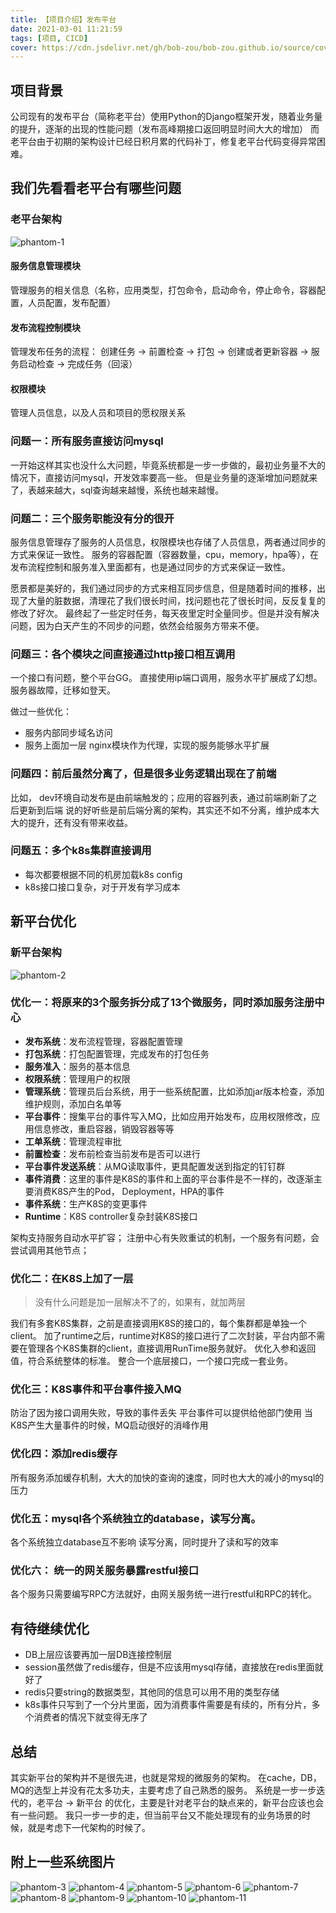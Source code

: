 ```yaml
---
title: 【项目介绍】发布平台
date: 2021-03-01 11:21:59
tags: [项目, CICD]
cover: https://cdn.jsdelivr.net/gh/bob-zou/bob-zou.github.io/source/covers/project-mb-phantom.png
---
```

## 项目背景
公司现有的发布平台（简称老平台）使用Python的Django框架开发，随着业务量的提升，逐渐的出现的性能问题（发布高峰期接口返回明显时间大大的增加）
而老平台由于初期的架构设计已经日积月累的代码补丁，修复老平台代码变得异常困难。

## 我们先看看老平台有哪些问题
### 老平台架构
![phantom-1](phantom-1.png)
#### 服务信息管理模块
管理服务的相关信息（名称，应用类型，打包命令，启动命令，停止命令，容器配置，人员配置，发布配置）
#### 发布流程控制模块
管理发布任务的流程：
创建任务 -> 前置检查 -> 打包 -> 创建或者更新容器 -> 服务启动检查 -> 完成任务（回滚）
#### 权限模块
管理人员信息，以及人员和项目的愿权限关系

### 问题一：所有服务直接访问mysql
一开始这样其实也没什么大问题，毕竟系统都是一步一步做的，最初业务量不大的情况下，直接访问mysql，开发效率要高一些。
但是业务量的逐渐增加问题就来了，表越来越大，sql查询越来越慢，系统也越来越慢。

### 问题二：三个服务职能没有分的很开
服务信息管理存了服务的人员信息，权限模块也存储了人员信息，两者通过同步的方式来保证一致性。
服务的容器配置（容器数量，cpu，memory，hpa等），在发布流程控制和服务准入里面都有，也是通过同步的方式来保证一致性。

愿景都是美好的，我们通过同步的方式来相互同步信息，但是随着时间的推移，出现了大量的脏数据，清理花了我们很长时间，找问题也花了很长时间，反反复复的修改了好次。
最终起了一些定时任务，每天夜里定时全量同步。但是并没有解决问题，因为白天产生的不同步的问题，依然会给服务方带来不便。

### 问题三：各个模块之间直接通过http接口相互调用
一个接口有问题，整个平台GG。
直接使用ip端口调用，服务水平扩展成了幻想。
服务器故障，迁移如登天。

做过一些优化：
- 服务内部同步域名访问
- 服务上面加一层 nginx模块作为代理，实现的服务能够水平扩展

### 问题四：前后虽然分离了，但是很多业务逻辑出现在了前端
比如， dev环境自动发布是由前端触发的；应用的容器列表，通过前端刷新了之后更新到后端
说的好听些是前后端分离的架构，其实还不如不分离，维护成本大大的提升，还有没有带来收益。

### 问题五：多个k8s集群直接调用
- 每次都要根据不同的机房加载k8s config
- k8s接口接口复杂，对于开发有学习成本

## 新平台优化
### 新平台架构
![phantom-2](phantom-2.png)
### 优化一：将原来的3个服务拆分成了13个微服务，同时添加服务注册中心
- **发布系统**：发布流程管理，容器配置管理
- **打包系统**：打包配置管理，完成发布的打包任务
- **服务准入**：服务的基本信息
- **权限系统**：管理用户的权限
- **管理系统**：管理员后台系统，用于一些系统配置，比如添加jar版本检查，添加维护规则，添加白名单等
- **平台事件**：搜集平台的事件写入MQ，比如应用开始发布，应用权限修改，应用信息修改，重启容器，销毁容器等等
- **工单系统**：管理流程审批
- **前置检查**：发布前检查当前发布是否可以进行
- **平台事件发送系统**：从MQ读取事件，更具配置发送到指定的钉钉群
- **事件消费**：这里的事件是K8S的事件和上面的平台事件是不一样的，改逐渐主要消费K8S产生的Pod， Deployment，HPA的事件
- **事件系统**：生产K8S的变更事件
- **Runtime**：K8S controller复杂封装K8S接口

架构支持服务自动水平扩容；
注册中心有失败重试的机制，一个服务有问题，会尝试调用其他节点；

### 优化二：在K8S上加了一层
> 没有什么问题是加一层解决不了的，如果有，就加两层

我们有多套K8S集群，之前是直接调用K8S的接口的，每个集群都是单独一个client。
加了runtime之后，runtime对K8S的接口进行了二次封装，平台内部不需要在管理各个K8S集群的client，直接调用RunTime服务就好。
优化入参和返回值，符合系统整体的标准。
整合一个底层接口，一个接口完成一套业务。

### 优化三：K8S事件和平台事件接入MQ
防治了因为接口调用失败，导致的事件丢失
平台事件可以提供给他部门使用
当K8S产生大量事件的时候，MQ启动很好的消峰作用

### 优化四：添加redis缓存
所有服务添加缓存机制，大大的加快的查询的速度，同时也大大的减小的mysql的压力

### 优化五：mysql各个系统独立的database，读写分离。
各个系统独立database互不影响
读写分离，同时提升了读和写的效率

### 优化六： 统一的网关服务暴露restful接口
各个服务只需要编写RPC方法就好，由网关服务统一进行restful和RPC的转化。

## 有待继续优化
- DB上层应该要再加一层DB连接控制层
- session虽然做了redis缓存，但是不应该用mysql存储，直接放在redis里面就好了
- redis只要string的数据类型，其他同的信息可以用不用的类型存储
- k8s事件只写到了一个分片里面，因为消费事件需要是有续的，所有分片，多个消费者的情况下就变得无序了

## 总结
其实新平台的架构并不是很先进，也就是常规的微服务的架构。
在cache，DB，MQ的选型上并没有花太多功夫，主要考虑了自己熟悉的服务。
系统是一步一步迭代的，老平台 -> 新平台 的优化，主要是针对老平台的缺点来的，新平台应该也会有一些问题。
我只一步一步的走，但当前平台又不能处理现有的业务场景的时候，就是考虑下一代架构的时候了。

## 附上一些系统图片
![phantom-3](phantom-3.png)
![phantom-4](phantom-4.png)
![phantom-5](phantom-5.png)
![phantom-6](phantom-6.png)
![phantom-7](phantom-7.png)
![phantom-8](phantom-8.png)
![phantom-9](phantom-9.png)
![phantom-10](phantom-10.png)
![phantom-11](phantom-11.png)
